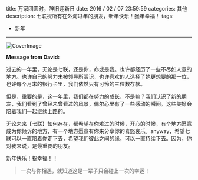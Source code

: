 title: 万家团圆时，辞旧迎新日
date: 2016 / 02 / 07 23:59:59
categories: 其他
description: 七联祝所有在外海过年的朋友，新年快乐！猴年幸福！
tags:
- 新年

---

![CoverImage](http://qilian.jp/image/2016_monkeyYear.jpg)


**Message from David:**

 过去的一年里，无论是七联，还是你，亦或是我。也许都经历了一些不尽如人意的地方。也许自己的努力未被领导所赏识，也许喜欢的人选择了她更想要的那一位，也许每个月末的银行卡里，我们依然只有可怜的三位数存款。

  但是，重要的是，这一年里，我们都在努力的成长，不是嘛？我们认识了新的朋友，我们看到了曾经未曾看过的风景，偶尔心里有了一些感动的瞬间。这些美好会陪着我们一起继续上路的。

  无论未来【七联】如何存在，都希望在你难过的时候，开心的时候，有个地方愿意成为你倾诉的地方，有一个地方愿意有你来分享你的喜怒哀乐。anyway，希望七联可以一直陪着你走下去，希望我们彼此之间的缘，可以一直持续下去。因为，你对我来说，是最重要的朋友。

新年快乐！祝幸福！！

<blockquote class="blockquote-center">一次与你相遇，就知道这是一辈子只会碰上一次的幸运！</blockquote>